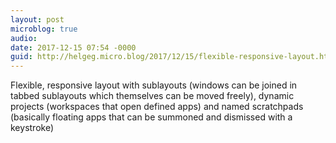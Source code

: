 ```yaml
---
layout: post
microblog: true
audio: 
date: 2017-12-15 07:54 -0000
guid: http://helgeg.micro.blog/2017/12/15/flexible-responsive-layout.html
---
```

Flexible, responsive layout with sublayouts (windows can be joined in tabbed sublayouts which themselves can be moved freely), dynamic projects (workspaces that open defined apps) and named scratchpads (basically floating apps that can be summoned and dismissed with a keystroke)
